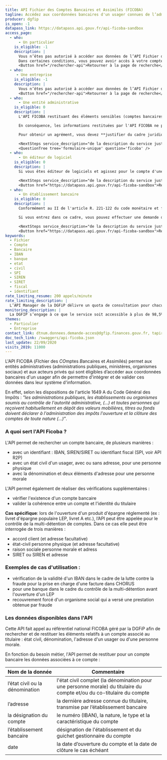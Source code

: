 ```yaml
---
title: API Fichier des Comptes Bancaires et Assimilés (FICOBA)
tagline: Accédez aux coordonnées bancaires d'un usager connues de l’administration fiscale (DGFIP) et transmises par les établissements bancaires
producer: dgfip
is_open: -1
datapass_link: https://datapass.api.gouv.fr/api-ficoba-sandbox
access_page:
  - who:
      - Un particulier
    is_eligible: -1
    description: |
      Vous n’êtes pas autorisé à accéder aux données de l’API Fichier des Comptes Bancaires et Assimilés (FICOBA).
      Dans certaines conditions, vous pouvez avoir accès à votre compte bancaire en suivant <External href="https://www.cnil.fr/fr/exercer-ses-droits-par-lintermediaire-de-la-cnil">ce lien</External>.
      <Button href="/rechercher-api">Retourner à la page de recherche</Button>
  - who:   
     - Une entreprise
    is_eligible: -1
    description: |
      Vous n’êtes pas autorisé à accéder aux données de l’API Fichier des Comptes Bancaires et Assimilés (FICOBA).
      <Button href="/rechercher-api">Retourner à la page de recherche</Button>
  - who:
      - Une entité administrative
    is_eligible: 0
    description: |
      L'API FICOBA restituant des éléments sensibles (comptes bancaires du titulaire et/ou du co-titulaire, état civil et adresse) est couvert par la règle du secret professionnel prévue par les dispositions de <External href="https://www.legifrance.gouv.fr/affichCodeArticle.do?cidTexte=LEGITEXT000031366350&idArticle=LEGIARTI000031367308&dateTexte=&categorieLien=cid">l'article L100-3</External> du Livre des Procédures Fiscales, car ceux-ci constituent des données nominatives et personnelles. Il ne peut être dérogé au secret professionnel que par une disposition législative spécifique.

      En conséquence, les informations restituées par l'API FICOBA ne peuvent être communiquées qu’aux personnes, organismes ou autorités bénéficiant d’une telle mesure et dans la limite fixée par la loi.

      Pour obtenir un agrément, vous devez **justifier du cadre juridique** dans lequel s’inscrit votre demande.

      <NextSteps service_description="de la description du service justifiant l'accès aux données" />
      <QuestionTree tree='formulaire-unique' question='ficoba' />
  - who:
      - Un éditeur de logiciel
    is_eligible: 0
    description: |
      Si vous êtes éditeur de logiciels et agissez pour le compte d'une administration ou d'une collectivité, vous pouvez remplir une demande d’habilitation à l’API FICOBA en bac à sable.

      <NextSteps service_description="de la description du service justifiant l'accès aux données" is_editeur={true}/>
      <Button href="https://datapass.api.gouv.fr/api-ficoba-sandbox">Remplir une demande</Button>
  - who:
      - Un établissement bancaire
    is_eligible: 0
    description: |
      Conformément au II de l'article R. 221-122 du code monétaire et financier (version au 01/01/2026),  L'établissement saisi de la demande d'ouverture d'un produit d'épargne réglementée interroge l'administration fiscale afin de vérifier si la personne détient déjà un produit d'épargne réglementée de la même catégorie. Cette saisine comporte une série de données dont la liste est fixée par arrêté des ministres chargés de l'économie et du budget. Il y est précisé si le client a accepté ou refusé que les informations relatives aux produits d'épargne réglementée de la même catégorie qu'il détiendrait déjà soient communiquées à l'établissement de crédit. Sur demande de l'administration, l'établissement produit le contrat conclu.

      Si vous entrez dans ce cadre, vous pouvez effectuer une demande d'habilitation à l’API FICOBA.

      <NextSteps service_description="de la description du service justifiant l'accès aux données" />
      <Button href="https://datapass.api.gouv.fr/api-ficoba-sandbox">Remplir une demande</Button>
keywords:
  - Fichier
  - Compte
  - Bancaire
  - IBAN
  - banque
  - etat
  - civil
  - SPI
  - SIREN
  - SIRET
  - fiscal
  - identifiant
rate_limiting_resume: 200 appels/minute
rate_limiting_description: |
  L’API Manager de la DGFiP délivre un quota de consultation pour chacun de ses partenaires pour chaque API utilisée. Concernant l'API Ficoba le quota par partenaire est fixé à 200 appels à la minute.
monitoring_description: |
  La DGFIP s’engage à ce que le service soit accessible à plus de 98,5% et à communiquer sur les coupures de service ponctuelles qui pourraient survenir.
themes:
  - Particulier
  - Entreprise
contact_link: dtnum.donnees.demande-acces@dgfip.finances.gouv.fr, tapir.dgfip@dgfip.finances.gouv.fr
doc_tech_link: /swaggers/api-ficoba.json
last_update: 22/09/2020
visits_2019: 11000
---
```


L'API FICOBA (*FI*chier des *CO*mptes *B*ancaires et *A*ssimilés) permet aux entités administratives (administrations publiques, ministères, organismes sociaux) et aux acteurs privés qui sont éligibles d’accéder aux coordonnées bancaires d'un usager afin de permettre d'intégrer et de valider ces données dans leur système d'information.

En effet, selon les dispositions de <External href='https://www.legifrance.gouv.fr/codes/article_lc/LEGIARTI000041578443/2020-02-29'>l'article 1649 A du Code Général des Impôts</External> : _"les administrations publiques, les établissements ou organismes soumis au contrôle de l'autorité administrative, (...) et toutes personnes qui reçoivent habituellement en dépôt des valeurs mobilières, titres ou fonds doivent déclarer à l'administration des impôts l'ouverture et la clôture des comptes de toute nature (...)"_.

### A quoi sert l'API Ficoba ?

L'API permet de rechercher un compte bancaire, de plusieurs manières :

- avec un identifiant : IBAN, SIREN/SIRET ou identifiant fiscal (SPI, voir <External href='/les-api/api_r2p'>API R2P</External>)
- avec un état civil d'un usager, avec ou sans adresse, pour une personne physique
- avec la dénomination et deux éléments d'adresse pour une personne morale

L'API permet également de réaliser des vérifications supplémentaires : 

- vérifier l'existence d'un compte bancaire
- valider la cohérence entre un compte et l'identité du titulaire

**Cas spécifique**: lors de l'ouverture d'un produit d'épargne réglementé (ex : livret d'épargne populaire LEP, livret A etc.), l’API peut être appelée pour le contrôle de la multi-détention de comptes. Dans ce cas elle peut être interrogée de trois manières :

- accord client (et adresse facultative)
- état-civil personne physique (et adresse facultative)
- raison sociale personne morale et adress
- SIRET ou SIREN et adresse

### Exemples de cas d'utilisation :

- vérification de la validité d'un IBAN dans le cadre de la lutte contre la fraude pour la prise en charge d'une facture dans CHORUS
- pour une banque dans le cadre du contrôle de la multi-détention avant l'ouverture d'un LEP
- recouvrement forcé d'un organisme social qui a versé une prestation obtenue par fraude

### Les données disponibles dans l'API

Cette API fait appel au référentiel national FICOBA géré par la DGFiP afin de rechercher et de restituer les éléments relatifs à un compte associé au titulaire : état civil, dénomination, l'adresse d'un usager ou d'une personne morale.

En fonction du besoin métier, l'API permet de restituer pour un compte bancaire les données associées à ce compte :

| Nom de la donnée                | Commentaire                                                                                                            |
| ------------------------------- | ---------------------------------------------------------------------------------------------------------------------- |
| l’état civil ou la dénomination | l'état civil complet (la dénomination pour une personne morale) du titulaire du compte et/ou du co-titulaire du compte |
| l’adresse                       | la dernière adresse connue du titulaire, transmise par l’établissement bancaire                                                   |
| la désignation du compte        | le numéro (IBAN), la nature, le type et la caractéristique du compte                                                    |
| l’établissement bancaire        | désignation de l'établissement et du guichet gestionnaire du compte                                                      |
| date                            | la date d’ouverture du compte et la date de clôture le cas échéant                                                     |
